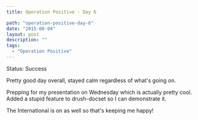 ```yaml
---
title: Operation Positive - Day 6

path: "operation-positive-day-6"
date: "2015-08-04"
layout: post
description: ""
tags:
  - "Operation Positive"
---
```

Status: Success

Pretty good day overall, stayed calm regardless of what's going on.

Prepping for my presentation on Wednesday which is actually pretty cool. Added a stupid feature to drush-docset so I can demonstrate it.

The International is on as well so that's keeping me happy!
